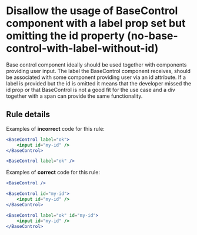 # Disallow the usage of BaseControl component with a label prop set but omitting the id property (no-base-control-with-label-without-id)

Base control component ideally should be used together with components providing user input. The label the BaseControl component receives, should be associated with some component providing user via an id attribute.
If a label is provided but the id is omitted it means that the developer missed the id prop or that BaseControl is not a good fit for the use case and a div together with a span can provide the same functionality.

## Rule details

Examples of **incorrect** code for this rule:

```jsx
<BaseControl label="ok">
	<input id="my-id" />
</BaseControl>
```

```jsx
<BaseControl label="ok" />
```

Examples of **correct** code for this rule:

```jsx
<BaseControl />
```

```jsx
<BaseControl id="my-id">
	<input id="my-id" />
</BaseControl>
```

```jsx
<BaseControl label="ok" id="my-id">
	<input id="my-id" />
</BaseControl>
```
